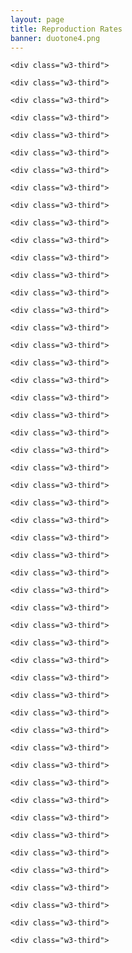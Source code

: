 ```yaml
---
layout: page
title: Reproduction Rates
banner: duotone4.png
---
```



<script type="text/javascript" src="https://cdn.bokeh.org/bokeh/release/bokeh-2.3.3.min.js" integrity="sha384-dM3QQsP+wXdHg42wTqW85BjZQdLNNIXqlPw/BgKoExPmTG7ZLML4EGqLMfqHT6ON" crossorigin="anonymous"></script>
<script type="text/javascript" src="https://cdn.bokeh.org/bokeh/release/bokeh-widgets-2.3.3.min.js" integrity="sha384-3QTqdz9LyAm2i0sG5XTePsHec3UHWwVsrOL68SYRoAXsafvfAyqtQ+h440+qIBhS" crossorigin="anonymous"></script>
<script type="text/javascript" src="https://cdn.bokeh.org/bokeh/release/bokeh-tables-2.3.3.min.js" integrity="sha384-8x57I4YuIfu8XyZfFo0XVr2WAT8EK4rh/uDe3wF7YuW2FNUSNEpJbsPaB1nJ2fz2" crossorigin="anonymous"></script>
<script type="text/javascript">
    Bokeh.set_log_level("info");
</script>
<script src="/assets/js/rts.js" async="True"></script>

<div class="w3-row-padding">
    <div class="w3-container">
        
<div class="bk-root" id="427ca8b5-0e0f-4934-884e-aa7f26283473" data-root-id="3803"></div>
    </div>

    <div class="w3-third">
        
<div class="bk-root" id="f4a69e2a-0264-4023-b5b7-72c981b2a5d8" data-root-id="3960"></div>
    </div>

    <div class="w3-third">
        
<div class="bk-root" id="25b86ff5-d416-4943-b921-fd6cf87b2876" data-root-id="4117"></div>
    </div>

    <div class="w3-third">
        
<div class="bk-root" id="ee8a249b-3ca8-492e-b523-50f2231844b3" data-root-id="4274"></div>
    </div>

    <div class="w3-third">
        
<div class="bk-root" id="e820cd81-447e-419b-bb16-d9926c2231cb" data-root-id="4431"></div>
    </div>

    <div class="w3-third">
        
<div class="bk-root" id="1e19e729-e284-48e7-8dd6-a998abe5df08" data-root-id="4588"></div>
    </div>

    <div class="w3-third">
        
<div class="bk-root" id="2d144e28-ee20-4255-8f1f-1471375bc643" data-root-id="4745"></div>
    </div>

    <div class="w3-third">
        
<div class="bk-root" id="ca82a977-203f-40e2-bb6f-ae2068adecc1" data-root-id="4902"></div>
    </div>

    <div class="w3-third">
        
<div class="bk-root" id="9ff727b4-2afc-4494-b39e-1a3db063962a" data-root-id="5059"></div>
    </div>

    <div class="w3-third">
        
<div class="bk-root" id="2b00444f-ee94-4a72-842f-2bc28358f6f3" data-root-id="5216"></div>
    </div>

    <div class="w3-third">
        
<div class="bk-root" id="f8f8ab3a-80db-41cb-9b3b-025aef3c7f70" data-root-id="5373"></div>
    </div>

    <div class="w3-third">
        
<div class="bk-root" id="5bc352fb-b252-4730-92fb-103662abd42a" data-root-id="5530"></div>
    </div>

    <div class="w3-third">
        
<div class="bk-root" id="dd122927-ae5d-4f7a-a242-18b4645af9ab" data-root-id="5687"></div>
    </div>

    <div class="w3-third">
        
<div class="bk-root" id="35126387-cdb5-4a52-9dfe-2d36ec6ac1fe" data-root-id="5844"></div>
    </div>

    <div class="w3-third">
        
<div class="bk-root" id="acafc47c-09a2-4014-80ae-b34e745ad4ca" data-root-id="6001"></div>
    </div>

    <div class="w3-third">
        
<div class="bk-root" id="361a1667-136a-4a16-bffd-259bf2f656f8" data-root-id="6158"></div>
    </div>

    <div class="w3-third">
        
<div class="bk-root" id="99e35ee2-7ab2-4b8f-bb6a-f2574bf0adc7" data-root-id="6315"></div>
    </div>

    <div class="w3-third">
        
<div class="bk-root" id="207c017b-598b-4adb-804d-5b03213acfca" data-root-id="6472"></div>
    </div>

    <div class="w3-third">
        
<div class="bk-root" id="c4ef5555-b69a-4c30-81ec-8aeb8d367f99" data-root-id="6629"></div>
    </div>

    <div class="w3-third">
        
<div class="bk-root" id="a2ac45a8-d9e3-419e-bf97-65ac9f10d99e" data-root-id="6786"></div>
    </div>

    <div class="w3-third">
        
<div class="bk-root" id="0824d9e3-667e-404b-9a77-2b4adc2865bd" data-root-id="6943"></div>
    </div>

    <div class="w3-third">
        
<div class="bk-root" id="631cf19b-50af-4995-897b-c53a48dcf92a" data-root-id="7100"></div>
    </div>

    <div class="w3-third">
        
<div class="bk-root" id="c9ce2ddc-bdf6-4415-8cdf-28cc36da99ae" data-root-id="7257"></div>
    </div>

    <div class="w3-third">
        
<div class="bk-root" id="7dd9816b-25de-45a9-be98-4aba4aee3ef1" data-root-id="7414"></div>
    </div>

    <div class="w3-third">
        
<div class="bk-root" id="8719e56c-ca34-435c-8031-6c3220849338" data-root-id="7571"></div>
    </div>

    <div class="w3-third">
        
<div class="bk-root" id="2454b730-a84d-49c9-8895-c393344086bb" data-root-id="7728"></div>
    </div>

    <div class="w3-third">
        
<div class="bk-root" id="98fc490a-a6dc-4ed6-9f9d-54a1ebaf2c39" data-root-id="7885"></div>
    </div>

    <div class="w3-third">
        
<div class="bk-root" id="85329db0-c46c-4af6-a8c2-ab966c90365d" data-root-id="8042"></div>
    </div>

    <div class="w3-third">
        
<div class="bk-root" id="3617a154-9ec3-442e-bcf8-8e99649f7be3" data-root-id="8199"></div>
    </div>

    <div class="w3-third">
        
<div class="bk-root" id="fa281f90-042b-427e-a868-4b763b0f3ec0" data-root-id="8356"></div>
    </div>

    <div class="w3-third">
        
<div class="bk-root" id="6263f87d-d119-4004-a4bf-8e68f4bd3fcb" data-root-id="8513"></div>
    </div>

    <div class="w3-third">
        
<div class="bk-root" id="a33746ad-d9bc-4313-bde0-3535c0b4835c" data-root-id="8670"></div>
    </div>

    <div class="w3-third">
        
<div class="bk-root" id="51263592-6467-441d-adeb-34f28c74cb9a" data-root-id="8827"></div>
    </div>

    <div class="w3-third">
        
<div class="bk-root" id="9bcd2d50-17b1-47e0-8bf8-240532b3754c" data-root-id="8984"></div>
    </div>

    <div class="w3-third">
        
<div class="bk-root" id="08ab8a44-5cd4-4246-bc29-cfd4f94b8560" data-root-id="9141"></div>
    </div>

    <div class="w3-third">
        
<div class="bk-root" id="8733bf17-7cc7-40c4-bf9a-96b821571a76" data-root-id="9298"></div>
    </div>

    <div class="w3-third">
        
<div class="bk-root" id="effc34e2-36a3-4292-bd44-edb4a8316d4d" data-root-id="9455"></div>
    </div>

    <div class="w3-third">
        
<div class="bk-root" id="1c532bd6-3ef3-42e5-af71-c903d1add930" data-root-id="9612"></div>
    </div>

    <div class="w3-third">
        
<div class="bk-root" id="cb68d52e-1c50-484b-8126-917cc3065f01" data-root-id="9769"></div>
    </div>

    <div class="w3-third">
        
<div class="bk-root" id="8c1e95cb-b286-48f6-a787-7439d51b29df" data-root-id="9926"></div>
    </div>

    <div class="w3-third">
        
<div class="bk-root" id="cb3921c2-8679-44a0-a776-db6090ff9636" data-root-id="10083"></div>
    </div>

    <div class="w3-third">
        
<div class="bk-root" id="72b8ae22-a1e7-4086-9b5c-9741d814eeaa" data-root-id="10240"></div>
    </div>

    <div class="w3-third">
        
<div class="bk-root" id="410b2620-ba45-4bcc-9277-325a83a5f8cd" data-root-id="10397"></div>
    </div>

    <div class="w3-third">
        
<div class="bk-root" id="b91e40a0-6ba0-48c3-9c78-a88bb5d0a2d0" data-root-id="10554"></div>
    </div>

    <div class="w3-third">
        
<div class="bk-root" id="f867a316-d2d5-47f5-bb55-49e22b187cb6" data-root-id="10711"></div>
    </div>

    <div class="w3-third">
        
<div class="bk-root" id="e42caa9f-b022-41d3-8c72-d27d43ad20db" data-root-id="10868"></div>
    </div>

    <div class="w3-third">
        
<div class="bk-root" id="f0688e60-e013-40eb-9738-ba079dc1fe02" data-root-id="11025"></div>
    </div>

    <div class="w3-third">
        
<div class="bk-root" id="dd80f523-d05e-41be-a5db-1a6772e7f882" data-root-id="11182"></div>
    </div>

    <div class="w3-third">
        
<div class="bk-root" id="8f4bab2e-314f-4d2d-ad36-e4e790612905" data-root-id="11339"></div>
    </div>

    <div class="w3-third">
        
<div class="bk-root" id="0a7cdaec-d64c-40b7-a6ca-dc73bbb9623b" data-root-id="11496"></div>
    </div>

    <div class="w3-third">
        
<div class="bk-root" id="d45ee68f-69c8-436c-b823-512a2bb10d54" data-root-id="11653"></div>
    </div>

    <div class="w3-third">
        
<div class="bk-root" id="5f45a4a8-f9f0-4b10-8d5b-a47cc7126705" data-root-id="11810"></div>
    </div>

</div>